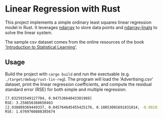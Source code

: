 # Linear Regression with Rust

This project implements a simple ordinary least squares linear regression model in Rust. It leverages [ndarray](https://github.com/rust-ndarray/ndarray) to store data points and [ndarray-linalg](https://github.com/rust-ndarray/ndarray-linalg) to solve the linear system.

The sample csv dataset comes from the online resources of the book ['Introduction to Statistical Learning'](https://www.statlearning.com/resources-python).

## Usage

Build the project with `cargo build` and run the exectuable (e.g. `./target/debug/rust-lin-reg`). The program will load the 'Advertising.csv' dataset, print the linear
regression coefficients, and compute the residual standard error (RSE) for both simple and multiple regression.

```bash
[7.032593549127704, 0.04753664043301969]
RSE: 3.258656368650463
[2.938889369449337, 0.045764645455425176, 0.18853001691831814, -0.0010374930424140033]
RSE: 1.6769760888385674
```
